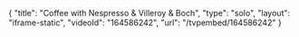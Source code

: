 {
    "title": "Coffee with Nespresso & Villeroy & Boch",
    "type": "solo",
    "layout": "iframe-static",
    "videoId": "164586242",
    "url": "\/tvpembed\/164586242"
}